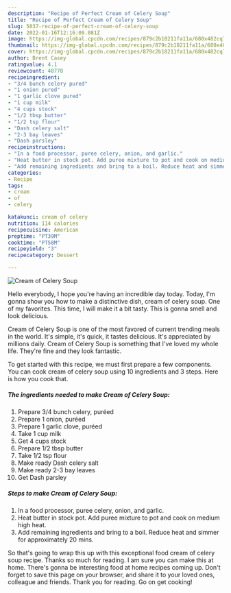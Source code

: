 ```yaml
---
description: "Recipe of Perfect Cream of Celery Soup"
title: "Recipe of Perfect Cream of Celery Soup"
slug: 5037-recipe-of-perfect-cream-of-celery-soup
date: 2022-01-16T12:16:09.081Z
image: https://img-global.cpcdn.com/recipes/879c2b18211fa11a/680x482cq70/cream-of-celery-soup-recipe-main-photo.jpg
thumbnail: https://img-global.cpcdn.com/recipes/879c2b18211fa11a/680x482cq70/cream-of-celery-soup-recipe-main-photo.jpg
cover: https://img-global.cpcdn.com/recipes/879c2b18211fa11a/680x482cq70/cream-of-celery-soup-recipe-main-photo.jpg
author: Brent Casey
ratingvalue: 4.1
reviewcount: 48778
recipeingredient:
- "3/4 bunch celery pured"
- "1 onion pured"
- "1 garlic clove pured"
- "1 cup milk"
- "4 cups stock"
- "1/2 tbsp butter"
- "1/2 tsp flour"
- "Dash celery salt"
- "2-3 bay leaves"
- "Dash parsley"
recipeinstructions:
- "In a food processor, puree celery, onion, and garlic."
- "Heat butter in stock pot. Add puree mixture to pot and cook on medium high heat."
- "Add remaining ingredients and bring to a boil. Reduce heat and simmer for approximately 20 mins."
categories:
- Recipe
tags:
- cream
- of
- celery

katakunci: cream of celery 
nutrition: 114 calories
recipecuisine: American
preptime: "PT39M"
cooktime: "PT58M"
recipeyield: "3"
recipecategory: Dessert

---
```



![Cream of Celery Soup](https://img-global.cpcdn.com/recipes/879c2b18211fa11a/680x482cq70/cream-of-celery-soup-recipe-main-photo.jpg)

Hello everybody, I hope you're having an incredible day today. Today, I'm gonna show you how to make a distinctive dish, cream of celery soup. One of my favorites. This time, I will make it a bit tasty. This is gonna smell and look delicious.

Cream of Celery Soup is one of the most favored of current trending meals in the world. It's simple, it's quick, it tastes delicious. It's appreciated by millions daily. Cream of Celery Soup is something that I've loved my whole life. They're fine and they look fantastic.




To get started with this recipe, we must first prepare a few components. You can cook cream of celery soup using 10 ingredients and 3 steps. Here is how you cook that.

<!--inarticleads1-->

##### The ingredients needed to make Cream of Celery Soup:

1. Prepare 3/4 bunch celery, puréed
1. Prepare 1 onion, puréed
1. Prepare 1 garlic clove, puréed
1. Take 1 cup milk
1. Get 4 cups stock
1. Prepare 1/2 tbsp butter
1. Take 1/2 tsp flour
1. Make ready Dash celery salt
1. Make ready 2-3 bay leaves
1. Get Dash parsley




<!--inarticleads2-->

##### Steps to make Cream of Celery Soup:

1. In a food processor, puree celery, onion, and garlic.
1. Heat butter in stock pot. Add puree mixture to pot and cook on medium high heat.
1. Add remaining ingredients and bring to a boil. Reduce heat and simmer for approximately 20 mins.




So that's going to wrap this up with this exceptional food cream of celery soup recipe. Thanks so much for reading. I am sure you can make this at home. There's gonna be interesting food at home recipes coming up. Don't forget to save this page on your browser, and share it to your loved ones, colleague and friends. Thank you for reading. Go on get cooking!
